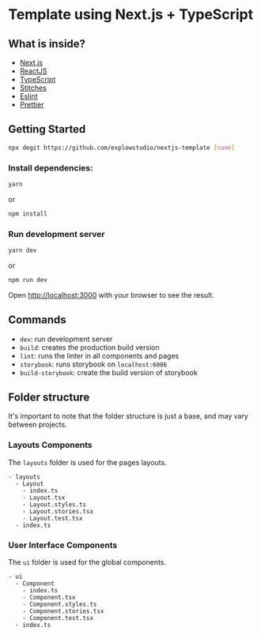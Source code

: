 # Template using Next.js + TypeScript

## What is inside?

- [Next.js](https://nextjs.org/)
- [ReactJS](https://reactjs.org/)
- [TypeScript](https://www.typescriptlang.org/)
- [Stitches](https://stitches.dev/)
- [Eslint](https://eslint.org/)
- [Prettier](https://prettier.io/)

## Getting Started

```bash
npx degit https://github.com/explowstudio/nextjs-template [name]
```

### Install dependencies:

```bash
yarn
```

or

```bash
npm install
```

### Run development server

```bash
yarn dev
```

or

```bash
npm run dev
```

Open [http://localhost:3000](http://localhost:3000) with your browser to see the result.

## Commands

- `dev`: run development server
- `build`: creates the production build version
- `lint`: runs the linter in all components and pages
- `storybook`: runs storybook on `localhost:6006`
- `build-storybook`: create the build version of storybook

## Folder structure

It's important to note that the folder structure is just a base, and may vary between projects.

### Layouts Components

The `layouts` folder is used for the pages layouts.

```
- layouts
  - Layout
    - index.ts
    - Layout.tsx
    - Layout.styles.ts
    - Layout.stories.tsx
    - Layout.test.tsx
  - index.ts  
```

### User Interface Components

The `ui` folder is used for the global components.

```
- ui
  - Component
    - index.ts
    - Component.tsx
    - Component.styles.ts
    - Component.stories.tsx
    - Component.test.tsx
  - index.ts  
```